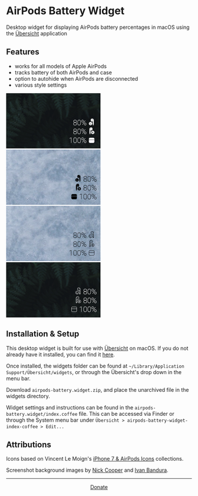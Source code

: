 # AirPods Battery Widget

Desktop widget for displaying AirPods battery percentages in macOS using the [Übersicht](http://tracesof.net/uebersicht/) application

## Features

- works for all models of Apple AirPods
- tracks battery of both AirPods and case
- option to autohide when AirPods are disconnected
- various style settings

<img height="150px" src="./screenshots/solid-white-right.png"> <img height="150px" src="./screenshots/solid-black-left.png"><br>
<img height="150px" src="./screenshots/line-black-right.png"> <img height="150px" src="./screenshots/line-white-left.png">

## Installation & Setup

This desktop widget is built for use with [Übersicht](http://tracesof.net/uebersicht/) on macOS.  If you do not already have it installed, you can find it [here](http://tracesof.net/uebersicht/).

Once installed, the widgets folder can be found at `~/Library/Application Support/Übersicht/widgets`, or through the Übersicht's drop down in the menu bar.

Download `airpods-battery.widget.zip`, and place the unarchived file in the widgets directory.

Widget settings and instructions can be found in the `airpods-battery.widget/index.coffee` file.  This can be accessed via Finder or through the System menu bar under `Übersicht > airpods-battery-widget-index-coffee > Edit...`


## Attributions
Icons based on Vincent Le Moign's [iPhone 7 & AirPods Icons](https://www.iconfinder.com/webalys/families) collections.

Screenshot background images by [Nick Cooper](https://unsplash.com/photos/_1UF_3TlKcQ) and [Ivan Bandura](https://unsplash.com/photos/jy4F2C1qksc).

---
<p align=center><a text-align="center" href="https://www.paypal.com/cgi-bin/webscr?cmd=_donations&business=contact@danieltaylor.tk&lc=US&item_name=AirPods+Battery+Widget&no_note=0&cn=&currency_code=USD&bn=PP-DonationsBF:btn_donateCC_LG.gif:NonHosted">Donate</a></p>
